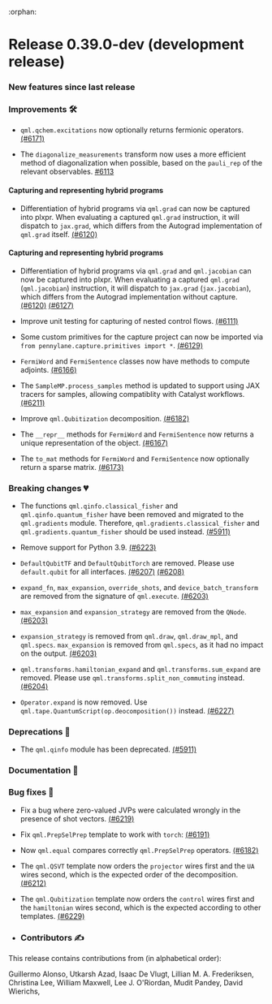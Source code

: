 :orphan:

# Release 0.39.0-dev (development release)

<h3>New features since last release</h3>
 
<h3>Improvements 🛠</h3>

* `qml.qchem.excitations` now optionally returns fermionic operators.
   [(#6171)](https://github.com/PennyLaneAI/pennylane/pull/6171)

* The `diagonalize_measurements` transform now uses a more efficient method of diagonalization 
  when possible, based on the `pauli_rep` of the relevant observables.
  [#6113](https://github.com/PennyLaneAI/pennylane/pull/6113/)

<h4>Capturing and representing hybrid programs</h4>

* Differentiation of hybrid programs via `qml.grad` can now be captured into plxpr.
  When evaluating a captured `qml.grad` instruction, it will dispatch to `jax.grad`,
  which differs from the Autograd implementation of `qml.grad` itself.
  [(#6120)](https://github.com/PennyLaneAI/pennylane/pull/6120)

<h4>Capturing and representing hybrid programs</h4>

* Differentiation of hybrid programs via `qml.grad` and `qml.jacobian` can now be captured
  into plxpr. When evaluating a captured `qml.grad` (`qml.jacobian`) instruction, it will
  dispatch to `jax.grad` (`jax.jacobian`), which differs from the Autograd implementation
  without capture.
  [(#6120)](https://github.com/PennyLaneAI/pennylane/pull/6120)
  [(#6127)](https://github.com/PennyLaneAI/pennylane/pull/6127)

* Improve unit testing for capturing of nested control flows.
  [(#6111)](https://github.com/PennyLaneAI/pennylane/pull/6111)

* Some custom primitives for the capture project can now be imported via
  `from pennylane.capture.primitives import *`.
  [(#6129)](https://github.com/PennyLaneAI/pennylane/pull/6129)

* `FermiWord` and `FermiSentence` classes now have methods to compute adjoints.
  [(#6166)](https://github.com/PennyLaneAI/pennylane/pull/6166)

* The `SampleMP.process_samples` method is updated to support using JAX tracers
  for samples, allowing compatiblity with Catalyst workflows.
  [(#6211)](https://github.com/PennyLaneAI/pennylane/pull/6211)

* Improve `qml.Qubitization` decomposition.
  [(#6182)](https://github.com/PennyLaneAI/pennylane/pull/6182)

* The `__repr__` methods for `FermiWord` and `FermiSentence` now returns a
  unique representation of the object.
  [(#6167)](https://github.com/PennyLaneAI/pennylane/pull/6167)

* The `to_mat` methods for `FermiWord` and `FermiSentence` now optionally return
  a sparse matrix.
  [(#6173)](https://github.com/PennyLaneAI/pennylane/pull/6173)

<h3>Breaking changes 💔</h3>

* The functions `qml.qinfo.classical_fisher` and `qml.qinfo.quantum_fisher` have been removed and migrated to the `qml.gradients`
  module. Therefore, `qml.gradients.classical_fisher` and `qml.gradients.quantum_fisher` should be used instead.
  [(#5911)](https://github.com/PennyLaneAI/pennylane/pull/5911)

* Remove support for Python 3.9.
  [(#6223)](https://github.com/PennyLaneAI/pennylane/pull/6223)

* `DefaultQubitTF` and `DefaultQubitTorch` are removed. Please use `default.qubit` for all interfaces.
  [(#6207)](https://github.com/PennyLaneAI/pennylane/pull/6207)
  [(#6208)](https://github.com/PennyLaneAI/pennylane/pull/6208)

* `expand_fn`, `max_expansion`, `override_shots`, and `device_batch_transform` are removed from the
  signature of `qml.execute`.
  [(#6203)](https://github.com/PennyLaneAI/pennylane/pull/6203)

* `max_expansion` and `expansion_strategy` are removed from the `QNode`.
  [(#6203)](https://github.com/PennyLaneAI/pennylane/pull/6203)

* `expansion_strategy` is removed from `qml.draw`, `qml.draw_mpl`, and `qml.specs`. `max_expansion` is removed from `qml.specs`, as it had no impact on the output.
  [(#6203)](https://github.com/PennyLaneAI/pennylane/pull/6203)

* `qml.transforms.hamiltonian_expand` and `qml.transforms.sum_expand` are removed.
  Please use `qml.transforms.split_non_commuting` instead.
  [(#6204)](https://github.com/PennyLaneAI/pennylane/pull/6204)

* `Operator.expand` is now removed. Use `qml.tape.QuantumScript(op.deocomposition())` instead.
  [(#6227)](https://github.com/PennyLaneAI/pennylane/pull/6227)

<h3>Deprecations 👋</h3>

* The `qml.qinfo` module has been deprecated.
  [(#5911)](https://github.com/PennyLaneAI/pennylane/pull/5911)

<h3>Documentation 📝</h3>

<h3>Bug fixes 🐛</h3>

* Fix a bug where zero-valued JVPs were calculated wrongly in the presence of shot vectors.
  [(#6219)](https://github.com/PennyLaneAI/pennylane/pull/6219)

* Fix `qml.PrepSelPrep` template to work with `torch`:
  [(#6191)](https://github.com/PennyLaneAI/pennylane/pull/6191)

* Now `qml.equal` compares correctly `qml.PrepSelPrep` operators.
  [(#6182)](https://github.com/PennyLaneAI/pennylane/pull/6182)

* The ``qml.QSVT`` template now orders the ``projector`` wires first and the ``UA`` wires second, which is the expected order of the decomposition.
  [(#6212)](https://github.com/PennyLaneAI/pennylane/pull/6212)
  
* The ``qml.Qubitization`` template now orders the ``control`` wires first and the ``hamiltonian`` wires second, which is the expected according to other templates.
  [(#6229)](https://github.com/PennyLaneAI/pennylane/pull/6229)

* <h3>Contributors ✍️</h3>

This release contains contributions from (in alphabetical order):

Guillermo Alonso,
Utkarsh Azad,
Isaac De Vlugt,
Lillian M. A. Frederiksen,
Christina Lee,
William Maxwell,
Lee J. O'Riordan,
Mudit Pandey,
David Wierichs,
